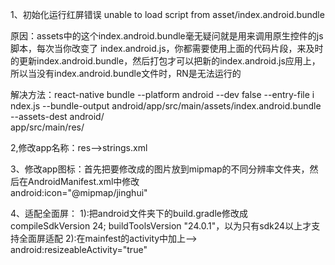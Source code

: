 1、初始化运行红屏错误 unable to load script from asset/index.android.bundle

   原因：assets中的这个index.android.bundle毫无疑问就是用来调用原生控件的js脚本，每次当你改变了 index.android.js，你都需要使用上面的代码片段，来及时的更新index.android.bundle，然后打包才可以把新的index.android.js应用上，所以当没有index.android.bundle文件时，RN是无法运行的

   解决方法：react-native bundle --platform android --dev false --entry-file i 
ndex.js --bundle-output android/app/src/main/assets/index.android.bundle --assets-dest android/  
app/src/main/res/

2,修改app名称：res-->strings.xml

3、修改app图标：首先把要修改成的图片放到mipmap的不同分辨率文件夹，然后在AndroidManifest.xml中修改    
android:icon="@mipmap/jinghui"

4、适配全面屏：
        1):把android文件夹下的build.gradle修改成    compileSdkVersion 24; buildToolsVersion "24.0.1"，以为只有sdk24以上才支持全面屏适配
        2):在mainfest的activity中加上--> android:resizeableActivity="true" 

